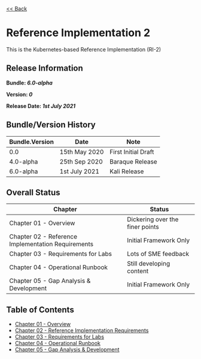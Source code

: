 [<< Back](../)

# Reference Implementation 2

This is the Kubernetes-based Reference Implementation (RI-2)

## Release Information
**Bundle: _6.0-alpha_**

**Version: _0_**

**Release Date: _1st July 2021_**

## Bundle/Version History

| Bundle.Version    | Date          | Note
| ---               | ---           | ---                   |
| 0.0               | 15th May 2020 | First Initial Draft   |
| 4.0-alpha         | 25th Sep 2020 | Baraque Release       |
| 6.0-alpha         | 1st July 2021 | Kali Release         |

## Overall Status

| Chapter | Status |
| --- | --- |
| Chapter 01 - Overview                                         | Dickering over the finer points |
| Chapter 02 - Reference Implementation Requirements            | Initial Framework Only |
| Chapter 03 - Requirements for Labs                            | Lots of SME feedback |
| Chapter 04 - Operational Runbook                              | Still developing content |
| Chapter 05 - Gap Analysis & Development                       | Initial Framework Only |


## Table of Contents
* [Chapter 01 - Overview](chapters/chapter01.md)
* [Chapter 02 - Reference Implementation Requirements](chapters/chapter02.md)
* [Chapter 03 - Requirements for Labs](chapters/chapter03.md)
* [Chapter 04 - Operational Runbook](chapters/chapter04.md)
* [Chapter 05 - Gap Analysis & Development](chapters/chapter05.md)
